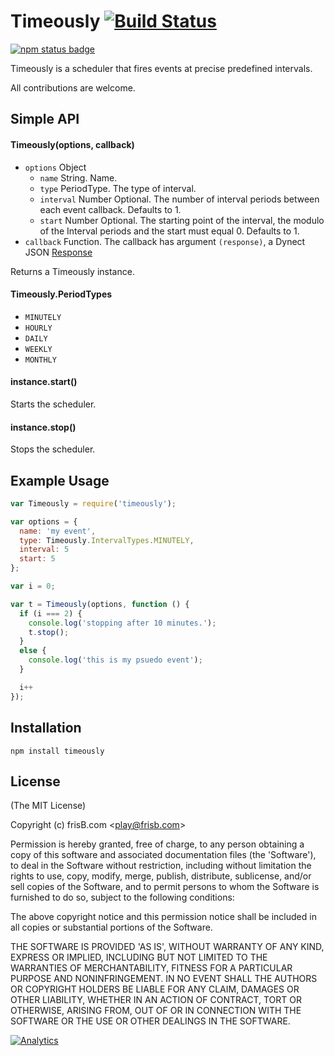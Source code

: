 # Timeously [![Build Status](https://travis-ci.org/frisb/timeously.png)](http://travis-ci.org/frisb/timeously)

[![npm status badge](https://nodei.co/npm/timeously.png?stars=true&downloads=true)](https://nodei.co/npm/timeously/)

Timeously is a scheduler that fires events at precise predefined intervals.

All contributions are welcome.

## Simple API

#### Timeously(options, callback)

* `options` Object
  * `name` String. Name.
  * `type` PeriodType. The type of interval.
  * `interval` Number Optional. The number of interval periods between each event callback. Defaults to 1.
  * `start` Number Optional. The starting point of the interval, the modulo of the Interval periods and the start must equal 0. Defaults to 1.
* `callback` Function. The callback has argument `(response)`, a Dynect JSON [Response](Response.md)

Returns a Timeously instance.

#### Timeously.PeriodTypes

* `MINUTELY`
* `HOURLY`
* `DAILY`
* `WEEKLY`
* `MONTHLY`

#### instance.start()

Starts the scheduler.

#### instance.stop()

Stops the scheduler.

## Example Usage

``` js
var Timeously = require('timeously');

var options = {
  name: 'my event',
  type: Timeously.IntervalTypes.MINUTELY,
  interval: 5
  start: 5
};

var i = 0;

var t = Timeously(options, function () {
  if (i === 2) {
    console.log('stopping after 10 minutes.');
    t.stop();
  }
  else {
    console.log('this is my psuedo event');
  }

  i++
});

```

## Installation

```
npm install timeously
```

## License

(The MIT License)

Copyright (c) frisB.com &lt;play@frisb.com&gt;

Permission is hereby granted, free of charge, to any person obtaining
a copy of this software and associated documentation files (the
'Software'), to deal in the Software without restriction, including
without limitation the rights to use, copy, modify, merge, publish,
distribute, sublicense, and/or sell copies of the Software, and to
permit persons to whom the Software is furnished to do so, subject to
the following conditions:

The above copyright notice and this permission notice shall be
included in all copies or substantial portions of the Software.

THE SOFTWARE IS PROVIDED 'AS IS', WITHOUT WARRANTY OF ANY KIND,
EXPRESS OR IMPLIED, INCLUDING BUT NOT LIMITED TO THE WARRANTIES OF
MERCHANTABILITY, FITNESS FOR A PARTICULAR PURPOSE AND NONINFRINGEMENT.
IN NO EVENT SHALL THE AUTHORS OR COPYRIGHT HOLDERS BE LIABLE FOR ANY
CLAIM, DAMAGES OR OTHER LIABILITY, WHETHER IN AN ACTION OF CONTRACT,
TORT OR OTHERWISE, ARISING FROM, OUT OF OR IN CONNECTION WITH THE
SOFTWARE OR THE USE OR OTHER DEALINGS IN THE SOFTWARE.

[![Analytics](https://ga-beacon.appspot.com/UA-40562957-5/timeously/readme)](https://github.com/igrigorik/ga-beacon)
